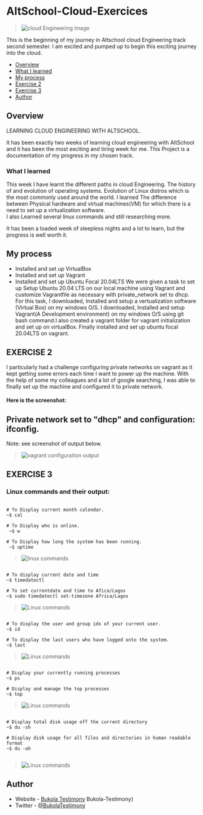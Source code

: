 # AltSchool-Cloud-Exercices
> <img src="./cloud3.JPG" alt="cloud Engineering image">

This is the beginning of my journey in Altschool cloud Engineering track second semester. I am excited and pumped up to begin this exciting journey into the cloud. 

- [Overview](#overview)
- [What I learned](#what-i-learned)
- [My process](#my-process)
- [Exercise 2](#exercise-2)
- [Exercise 3](#exercise-3)
- [Author](#author)



## Overview
LEARNING CLOUD ENGINEERING WITH ALTSCHOOL.

It has been exactly two weeks of learning cloud engineering with AltSchool and it has been the most exciting and tiring week for me.
This Project is a documentation of my progress in my chosen track.


### What I learned

This week I have learnt the different paths in cloud Engineering.
The history of and evolution of operating systems.
Evolution of Linux distros which is the most commonly used around the world.
I learned The difference between Physical hardware and virtual machines(VM) for which there is a need to set up a virtualization software.  
I also Learned several linux commands and still researching more.

It has been a loaded week of sleepless nights and a lot to learn, but the progress is well worth it. 


## My process
- Installed and set up VirtualBox
- Installed and set up Vagrant
- Installed and set up Ubuntu Focal 20.04LTS
We were given a task to set up Setup Ubuntu 20.04 LTS on our local machine using Vagrant and customize Vagrantfile as necessary with private_network set to dhcp. For this task, 
I downloaded, Installed and setup a vertualization software (Virtual Box) on my windows O/S.
I downloaded, Installed and setup Vagrant(A Development environment) on my windows O/S using git bash command.I also created a vagrant folder for vagrant initialization and set up on virtualBox. Finally installed and set up ubuntu focal 20.04LTS on vagrant. 


## EXERCISE 2
I particularly had a challenge configuring private networks on vagrant as it kept getting some errors each time I want to power up the machine. With the help of some my colleagues and a lot of google searching, I was able to finally set up the machine and configured it to private network. 

#### Here is the screenshot:

## Private network set to "dhcp" and configuration: ifconfig. 
Note: see screenshot of output below.
<br/>
> <img src="./Vagrant/Vagrant-config.JPG" alt="vagrant configuration output">



## EXERCISE 3
### Linux commands and their output:

```console

# To Display current month calendar.
~$ cal

# To Display who is online.
 ~$ w 

# To Display how long the system has been running.
 ~$ uptime  
```

> <img src="./Linux/uptime-calendar-w.JPG" alt="linux commands">


```console

# To display current date and time
~$ timedatectl  

# To set currentdate and time to Afica/Lagos
~$ sudo timedatectl set-timezone Africa/Lagos 

```

> <img src="./Linux/Date-time.JPG" alt="Linux commands">



```console

# To display the user and group ids of your current user.
~$ id 

# To display the last users who have logged onto the system.
~$ last    
```

> <img src="./Linux/id-last-who.JPG" alt="Linux commands">




```console

# Display your currently running processes
~$ ps

# Display and manage the top processes
~$ top  
```

> <img src="./Linux/ps-top.JPG" alt="Linux commands">


```console

# Display total disk usage off the current directory
~$ du -sh

# Display disk usage for all files and directories in human readable format
~$ du -ah
 
```

> <img src="./Linux/du-ah-sh.JPG" alt="Linux commands">



## Author

- Website - [Bukola Testimony](https://bukola-testimony.github.io/My-Portfolio-website/)
Bukola-Testimony)
- Twitter - [@BukolaTestimony](https://twitter.com/BukolaTestimony)
